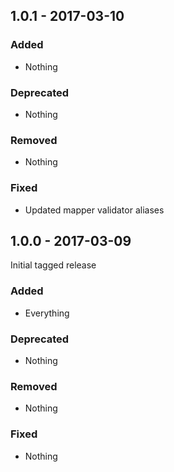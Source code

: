 ## 1.0.1 - 2017-03-10

### Added
* Nothing

### Deprecated
* Nothing

### Removed
* Nothing

### Fixed
* Updated mapper validator aliases


## 1.0.0 - 2017-03-09

Initial tagged release

### Added
* Everything

### Deprecated
* Nothing

### Removed
* Nothing

### Fixed
* Nothing
